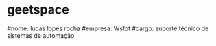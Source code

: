 # geetspace
#nome: lucas lopes rocha
#empresa: Wsfot
#cargo: suporte técnico de sistemas de automação
